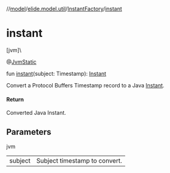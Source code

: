 //[model](../../../index.md)/[elide.model.util](../index.md)/[InstantFactory](index.md)/[instant](instant.md)

# instant

[jvm]\

@[JvmStatic](https://kotlinlang.org/api/latest/jvm/stdlib/kotlin.jvm/-jvm-static/index.html)

fun [instant](instant.md)(subject: Timestamp): [Instant](https://docs.oracle.com/javase/8/docs/api/java/time/Instant.html)

Convert a Protocol Buffers Timestamp record to a Java [Instant](https://docs.oracle.com/javase/8/docs/api/java/time/Instant.html).

#### Return

Converted Java Instant.

## Parameters

jvm

| | |
|---|---|
| subject | Subject timestamp to convert. |
